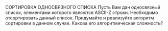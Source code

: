 СОРТИРОВКА ОДНОСВЯЗНОГО СПИСКА
Пусть Вам дан односвязный список, элементами которого являются ASCII-Z строки. Необходимо отсортировать данный список.
Придумайте и реализуйте алгоритм сортировки в данном случае. Какова его алгоритмическая сложность?